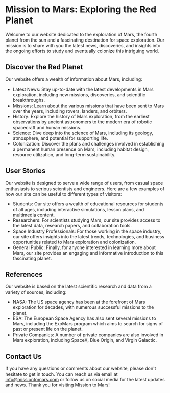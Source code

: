 <!--
Write me content for website with wallpaper which alt text is:

"A poster-style image of a mission to Mars, with bold typography and a futuristic color scheme that represents the ambition of space exploration."

The name/title of the page should not be 1:1 copy of the alt text but rather a real content of the website which is using this wallpaper.

- Use markdown format 
- Start with the heading
- The content should look like a real website 
- Include real sections like references, contact, user stories, etc. use things relevant to the page purpose.
- Feel free to use structure like headings, bullets, numbering, blockquotes, paragraphs, horizontal lines, etc.
- You can use formatting like bold or _italic_
- You can include UTF-8 emojis
- Links should be only #hash anchors (and you can refer to the document itself)
- Do not include images
-->

<!--font:Inter.-->

# Mission to Mars: Exploring the Red Planet

Welcome to our website dedicated to the exploration of Mars, the fourth planet from the sun and a fascinating destination for space exploration. Our mission is to share with you the latest news, discoveries, and insights into the ongoing efforts to study and eventually colonize this intriguing world.

## Discover the Red Planet

Our website offers a wealth of information about Mars, including:

- Latest News: Stay up-to-date with the latest developments in Mars exploration, including new missions, discoveries, and scientific breakthroughs.
- Missions: Learn about the various missions that have been sent to Mars over the years, including rovers, landers, and orbiters.
- History: Explore the history of Mars exploration, from the earliest observations by ancient astronomers to the modern era of robotic spacecraft and human missions.
- Science: Dive deep into the science of Mars, including its geology, atmosphere, and potential for supporting life.
- Colonization: Discover the plans and challenges involved in establishing a permanent human presence on Mars, including habitat design, resource utilization, and long-term sustainability.

## User Stories

Our website is designed to serve a wide range of users, from casual space enthusiasts to serious scientists and engineers. Here are a few examples of how our site can be useful to different types of visitors:

- Students: Our site offers a wealth of educational resources for students of all ages, including interactive simulations, lesson plans, and multimedia content.
- Researchers: For scientists studying Mars, our site provides access to the latest data, research papers, and collaboration tools.
- Space Industry Professionals: For those working in the space industry, our site offers insights into the latest trends, technologies, and business opportunities related to Mars exploration and colonization.
- General Public: Finally, for anyone interested in learning more about Mars, our site provides an engaging and informative introduction to this fascinating planet.

## References

Our website is based on the latest scientific research and data from a variety of sources, including:

- NASA: The US space agency has been at the forefront of Mars exploration for decades, with numerous successful missions to the planet.
- ESA: The European Space Agency has also sent several missions to Mars, including the ExoMars program which aims to search for signs of past or present life on the planet.
- Private Companies: A number of private companies are also involved in Mars exploration, including SpaceX, Blue Origin, and Virgin Galactic.

## Contact Us

If you have any questions or comments about our website, please don't hesitate to get in touch. You can reach us via email at info@missiontomars.com or follow us on social media for the latest updates and news. Thank you for visiting Mission to Mars!
